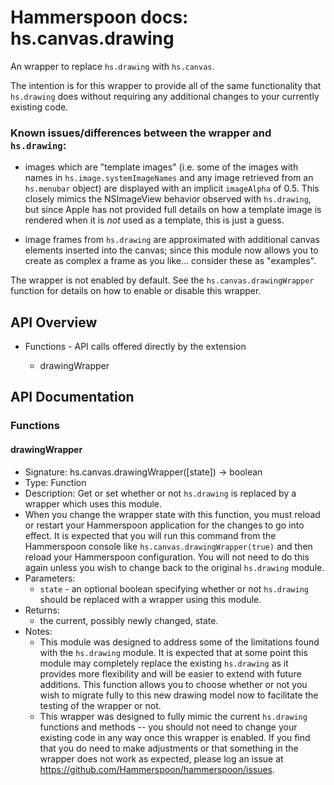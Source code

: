 # Hammerspoon docs: hs.canvas.drawing

An wrapper to replace `hs.drawing` with `hs.canvas`.

The intention is for this wrapper to provide all of the same functionality that `hs.drawing` does without requiring any additional changes to your currently existing code.

### Known issues/differences between the wrapper and `hs.drawing`:

 * images which are "template images" (i.e. some of the images with names in `hs.image.systemImageNames` and any image retrieved from an `hs.menubar` object) are displayed with an implicit `imageAlpha` of 0.5.  This closely mimics the NSImageView behavior observed with `hs.drawing`, but since Apple has not provided full details on how a template image is rendered when it is *not* used as a template, this is just a guess.

 * image frames from `hs.drawing` are approximated with additional canvas elements inserted into the canvas; since this module now allows you to create as complex a frame as you like... consider these as "examples".

The wrapper is not enabled by default.  See the `hs.canvas.drawingWrapper` function for details on how to enable or disable this wrapper.

## API Overview
* Functions - API calls offered directly by the extension</li>
  * drawingWrapper

## API Documentation

### Functions

#### drawingWrapper
  * Signature: hs.canvas.drawingWrapper([state]) -> boolean
  * Type: Function
  * Description: Get or set whether or not `hs.drawing` is replaced by a wrapper which uses this module.
   * When you change the wrapper state with this function, you must reload or restart your Hammerspoon application for the changes to go into effect.  It is expected that you will run this command from the Hammerspoon console like `hs.canvas.drawingWrapper(true)` and then reload your Hammerspoon configuration.  You will not need to do this again unless you wish to change back to the original `hs.drawing` module.
  * Parameters:
     * `state` - an optional boolean specifying whether or not `hs.drawing` should be replaced with a wrapper using this module.
  * Returns:
     * the current, possibly newly changed, state.
  * Notes:
     * This module was designed to address some of the limitations found with the `hs.drawing` module.  It is expected that at some point this module may completely replace the existing `hs.drawing` as it provides more flexibility and will be easier to extend with future additions. This function allows you to choose whether or not you wish to migrate fully to this new drawing model now to facilitate the testing of the wrapper or not.
     * This wrapper was designed to fully mimic the current `hs.drawing` functions and methods -- you should not need to change your existing code in any way once this wrapper is enabled.  If you find that you do need to make adjustments or that something in the wrapper does not work as expected, please log an issue at https://github.com/Hammerspoon/hammerspoon/issues.
